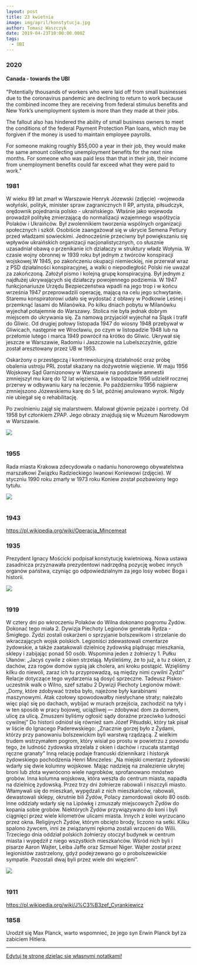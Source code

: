 ```yaml
---
layout: post
title: 23 kwietnia
image: img/april/konstytucja.jpg
author: Tomasz Waszczyk
date: 2019-04-23T10:00:00.000Z
tags:
  - UBI
---
```


### 2020

#### Canada - towards the UBI

"Potentially thousands of workers who were laid off from small businesses due to the coronavirus pandemic are declining to return to work because the combined income they are receiving from federal stimulus benefits and New York’s unemployment system is more than they made at their jobs.

The fallout also has hindered the ability of small business owners to meet the conditions of the federal Payment Protection Plan loans, which may be forgiven if the money is used to maintain employee payrolls.

For someone making roughly $55,000 a year in their job, they would make the same amount collecting unemployment benefits for the next nine months. For someone who was paid less than that in their job, their income from unemployment benefits could far exceed what they were paid to work."

### 1981

W wieku 89 lat zmarł w Warszawie Henryk Józewski (zdjęcie) -wojewoda wołyński, polityk, minister spraw zagranicznych II RP, artysta, piłsudczyk, orędownik pojednania polsko - ukraińskiego.
Właśnie jako wojewoda prowadził politykę zmierzającą do normalizacji wzajemnego współżycia Polaków i Ukraińców. Był zwolennikiem tworzenia wspólnych organizacji społecznych i szkół. Osobiście zaangażował się w ukrycie Semena Petlury przed władzami sowieckimi. Jednocześnie przeciwny był powiększaniu się wpływów ukraińskich organizacji nacjonalistycznych, co słusznie uzasadniał obawą o przenikanie ich działaczy w struktury władz Wołynia.
W czasie wojny obronnej w 1939 roku był jednym z twórców konspiracji wojskowej.W 1945, po zakończeniu okupacji niemieckiej, nie przerwał wraz z PSD działalności konspiracyjnej, a walki o niepodległość Polski nie uważał za zakończoną. Założył pismo i kolejną grupę konspiracyjną. Był jednym z najdłużej ukrywających się działaczy powojennego podziemia. W 1947 funkcjonariusze Urzędu Bezpieczeństwa wpadli na jego trop i w końcu września 1947 przeprowadzili operację, mającą na celu jego schwytanie. Staremu konspiratorowi udało się wydostać z obławy w Podkowie Leśnej i przemknąć lasami do Milanówka. Po kilku dniach pobytu w Milanówku wyjechał potajemnie do Warszawy. Stolica nie była jednak dobrym miejscem do ukrywania się. Za namową przyjaciół wyjechał na Śląsk i trafił do Gliwic. Od drugiej połowy listopada 1947 do wiosny 1948 przebywał w Gliwicach, następnie we Wrocławiu, po czym w listopadzie 1948 lub na przełomie lutego i marca 1949 powrócił na krótko do Gliwic. Ukrywał się jeszcze w Warszawie, Radomiu i Jaszczowie na Lubelszczyźnie, gdzie został aresztowany przez UB w 1953.

Oskarżony o przestępczą i kontrrewolucyjną działalność oraz próbę obalenia ustroju PRL został skazany na dożywotnie więzienie. W maju 1956 Wojskowy Sąd Garnizonowy w Warszawie na podstawie amnestii zmniejszył mu karę do 12 lat więzienia, a w listopadzie 1956 udzielił rocznej przerwy w odbywaniu kary na leczenie. Po październiku 1956 najpierw zmniejszono Józewskiemu karę do 5 lat, później anulowano wyrok. Nigdy nie ubiegał się o rehabilitację.

Po zwolnieniu zajął się malarstwem. Malował głównie pejzaże i portrety. Od 1958 był członkiem ZPAP. Jego obrazy znajdują się w Muzeum Narodowym w Warszawie.

<img src="./img/april/jozewski.jpg"><br><br>

### 1955

Rada miasta Krakowa zdecydowała o nadaniu honorowego obywatelstwa marszałkowi Związku Radzieckiego Iwanowi Koniewowi (zdjęcie). W styczniu 1990 roku zmarły w 1973 roku Koniew został pozbawiony tego tytułu.

<img src="./img/april/koniew.jpg"><br><br>

### 1943

https://pl.wikipedia.org/wiki/Operacja_Mincemeat

### 1935

Prezydent Ignacy Mościcki podpisał konstytucję kwietniową. Nowa ustawa zasadnicza przyznawała prezydentowi nadrzędną pozycję wobec innych organów państwa, czyniąc go odpowiedzialnym za jego losy wobec Boga i historii.

<img src="./img/april/konstytucja.jpg"><br><br>

### 1919

W cztery dni po wkroczeniu Polaków do Wilna dokonano pogromu Żydów. Dokonać tego miała 2. Dywizja Piechoty Legionów generała Rydza - Śmigłego.
Żydzi zostali oskarżeni o sprzyjanie bolszewikom i strzelanie do wkraczających wojsk polskich. Legioniści zdewastowali cmentarze żydowskie, a także zaatakowali dzielnicę żydowską plądrując mieszkania, sklepy i zabijając ponad 50 osób.
Wspomina jeden z żołnierzy 1. Pułku Ułanów:
„Jacyś cywile z okien strzelają. Myśleliśmy, że to już, a tu z okien, z dachów, zza rogów domów sypią jak cholera, ani kroku postąpić. Wzięliśmy kilku do niewoli, zaraz ich tu przyprowadzą, są między nimi cywilni Żydzi”
Relacje dotyczące tego wydarzenia są dosyć sprzeczne. Tadeusz Piskor- uczestnik walk o Wilno, szef sztabu 2 Dywizji Piechoty Legionów mówił:
„Domy, które zdobywać trzeba było, najeżone były karabinami maszynowymi. Atak czołowy spowodowałby niesłychane straty; należało więc piąć się po dachach, wybijać w murach przejścia, zachodzić na tyły i w ten sposób w pracy bojowej, uciążliwej — zdobywać dom za domem, ulicę za ulicą. Zmuszeni byliśmy ogłosić sądy doraźne przeciwko ludności cywilnej”
Do historii odniósł się również sam Józef Piłsudski, który tak pisał w liście do Ignacego Paderewskiego:
„Znacznie gorzej było z Żydami, którzy przy panowaniu bolszewickim byli warstwą rządzącą. Z wielkim trudem wstrzymałem pogrom, który wisiał po prostu w powietrzu z powodu tego, że ludność żydowska strzelała z okien i dachów i rzucała stamtąd ręczne granaty”
Inną relację podaje francuski dziennikarz i historyk żydowskiego pochodzenia Henri Minczeles:
„Na miejski cmentarz żydowski wdarły się dwie kolumny wojskowe. Mając nadzieję na znalezienie ukrytej broni lub złota wywrócono wiele nagrobków, sprofanowano mnóstwo grobów. Inna kolumna wojskowa, która weszła do centrum miasta, napadła na dzielnicę żydowską. Przez trzy dni żołnierze rabowali i niszczyli miasto. Włamywali się do mieszkań, wypędzali z nich mieszkańców, rabowali, dewastowali sklepy, okrutnie bili Żydów, Polacy zamordowali około 80 osób. Inne oddziały wdarły się na Lipówkę i zmuszały miejscowych Żydów do kopania sobie grobów. Niektórych Żydów przywiązywano do koni i byli ciągnięci przez wiele kilometrów ulicami miasta. Innych z kolei wyrzucano przez okna. Religijnych Żydów, którym obcięto brody, liczono na setki. Kilku spalono żywcem, inni ze związanymi rękoma zostali wrzuceni do Wilii. Trzeciego dnia oddział polskich żołnierzy otoczył budynek w centrum miasta i wypędził z niego wszystkich mieszkańców. Wśród nich byli i pisarze Aaron Wajter, Leiba Jaffe oraz Szmuel Niger. Wajter został przez legionistów zastrzelony, gdyż podejrzewano go o probolszewickie sympatie. Pozostali dwaj byli przez wiele dni więzieni”.

<img src="./img/april/rydz.jpg"><br><br>

### 1911

https://pl.wikipedia.org/wiki/J%C3%B3zef_Cyrankiewicz

### 1858

Urodził się Max Planck, warto wspomnieć, że jego syn Erwin Planck był za zabiciem Hitlera.

---

<a href="https://github.com/TomaszWaszczyk/historia.waszczyk.com/edit/master/src/content/april-23.md" target="_blank">Edytuj tę stronę dzieląc się własnymi notatkami!</a>
